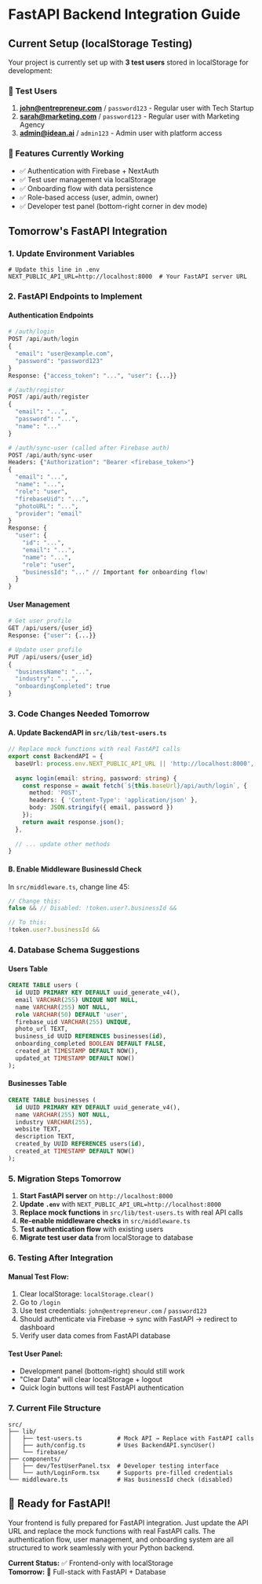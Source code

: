 # FastAPI Backend Integration Guide

## Current Setup (localStorage Testing)

Your project is currently set up with **3 test users** stored in localStorage for development:

### 🧪 Test Users
1. **john@entrepreneur.com** / `password123` - Regular user with Tech Startup
2. **sarah@marketing.com** / `password123` - Regular user with Marketing Agency  
3. **admin@idean.ai** / `admin123` - Admin user with platform access

### 🎯 Features Currently Working
- ✅ Authentication with Firebase + NextAuth
- ✅ Test user management via localStorage
- ✅ Onboarding flow with data persistence
- ✅ Role-based access (user, admin, owner)
- ✅ Developer test panel (bottom-right corner in dev mode)

## Tomorrow's FastAPI Integration

### 1. Update Environment Variables
```env
# Update this line in .env
NEXT_PUBLIC_API_URL=http://localhost:8000  # Your FastAPI server URL
```

### 2. FastAPI Endpoints to Implement

#### Authentication Endpoints
```python
# /auth/login
POST /api/auth/login
{
  "email": "user@example.com", 
  "password": "password123"
}
Response: {"access_token": "...", "user": {...}}

# /auth/register  
POST /api/auth/register
{
  "email": "...",
  "password": "...", 
  "name": "..."
}

# /auth/sync-user (called after Firebase auth)
POST /api/auth/sync-user
Headers: {"Authorization": "Bearer <firebase_token>"}
{
  "email": "...",
  "name": "...",
  "role": "user",
  "firebaseUid": "...",
  "photoURL": "...",
  "provider": "email"
}
Response: {
  "user": {
    "id": "...",
    "email": "...", 
    "name": "...",
    "role": "user",
    "businessId": "..." // Important for onboarding flow!
  }
}
```

#### User Management
```python
# Get user profile
GET /api/users/{user_id}
Response: {"user": {...}}

# Update user profile  
PUT /api/users/{user_id}
{
  "businessName": "...",
  "industry": "...",
  "onboardingCompleted": true
}
```

### 3. Code Changes Needed Tomorrow

#### A. Update BackendAPI in `src/lib/test-users.ts`
```typescript
// Replace mock functions with real FastAPI calls
export const BackendAPI = {
  baseUrl: process.env.NEXT_PUBLIC_API_URL || 'http://localhost:8000',
  
  async login(email: string, password: string) {
    const response = await fetch(`${this.baseUrl}/api/auth/login`, {
      method: 'POST',
      headers: { 'Content-Type': 'application/json' },
      body: JSON.stringify({ email, password })
    });
    return await response.json();
  },
  
  // ... update other methods
}
```

#### B. Enable Middleware BusinessId Check
In `src/middleware.ts`, change line 45:
```typescript
// Change this:
false && // Disabled: !token.user?.businessId && 

// To this:
!token.user?.businessId && 
```

### 4. Database Schema Suggestions

#### Users Table
```sql
CREATE TABLE users (
  id UUID PRIMARY KEY DEFAULT uuid_generate_v4(),
  email VARCHAR(255) UNIQUE NOT NULL,
  name VARCHAR(255) NOT NULL,
  role VARCHAR(50) DEFAULT 'user',
  firebase_uid VARCHAR(255) UNIQUE,
  photo_url TEXT,
  business_id UUID REFERENCES businesses(id),
  onboarding_completed BOOLEAN DEFAULT FALSE,
  created_at TIMESTAMP DEFAULT NOW(),
  updated_at TIMESTAMP DEFAULT NOW()
);
```

#### Businesses Table
```sql
CREATE TABLE businesses (
  id UUID PRIMARY KEY DEFAULT uuid_generate_v4(),
  name VARCHAR(255) NOT NULL,
  industry VARCHAR(255),
  website TEXT,
  description TEXT,
  created_by UUID REFERENCES users(id),
  created_at TIMESTAMP DEFAULT NOW()
);
```

### 5. Migration Steps Tomorrow

1. **Start FastAPI server** on `http://localhost:8000`
2. **Update `.env`** with `NEXT_PUBLIC_API_URL=http://localhost:8000`
3. **Replace mock functions** in `src/lib/test-users.ts` with real API calls
4. **Re-enable middleware checks** in `src/middleware.ts`
5. **Test authentication flow** with existing users
6. **Migrate test user data** from localStorage to database

### 6. Testing After Integration

#### Manual Test Flow:
1. Clear localStorage: `localStorage.clear()`
2. Go to `/login` 
3. Use test credentials: `john@entrepreneur.com` / `password123`
4. Should authenticate via Firebase → sync with FastAPI → redirect to dashboard
5. Verify user data comes from FastAPI database

#### Test User Panel:
- Development panel (bottom-right) should still work
- "Clear Data" will clear localStorage + logout
- Quick login buttons will test FastAPI authentication

### 7. Current File Structure
```
src/
├── lib/
│   ├── test-users.ts          # Mock API → Replace with FastAPI calls
│   ├── auth/config.ts         # Uses BackendAPI.syncUser()
│   └── firebase/
├── components/
│   ├── dev/TestUserPanel.tsx  # Developer testing interface
│   └── auth/LoginForm.tsx     # Supports pre-filled credentials
└── middleware.ts              # Has businessId check (disabled)
```

## 🚀 Ready for FastAPI!

Your frontend is fully prepared for FastAPI integration. Just update the API URL and replace the mock functions with real FastAPI calls. The authentication flow, user management, and onboarding system are all structured to work seamlessly with your Python backend.

**Current Status:** ✅ Frontend-only with localStorage  
**Tomorrow:** 🔄 Full-stack with FastAPI + Database